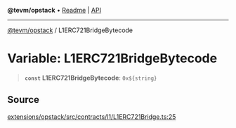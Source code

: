**@tevm/opstack** • [Readme](../README.md) \| [API](../globals.md)

***

[@tevm/opstack](../README.md) / L1ERC721BridgeBytecode

# Variable: L1ERC721BridgeBytecode

> **`const`** **L1ERC721BridgeBytecode**: ```0x${string}```

## Source

[extensions/opstack/src/contracts/l1/L1ERC721Bridge.ts:25](https://github.com/evmts/tevm-monorepo/blob/main/extensions/opstack/src/contracts/l1/L1ERC721Bridge.ts#L25)
